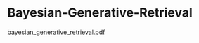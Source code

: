 # Bayesian-Generative-Retrieval

[bayesian_generative_retrieval.pdf](https://github.com/euiyulsong/Bayesian-Generative-Retrieval/files/11855895/ai_702__1_.pdf)
